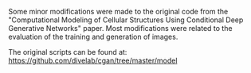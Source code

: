 Some minor modifications were made to the original code from the "Computational Modeling of Cellular Structures Using Conditional Deep Generative Networks" paper.
Most modifications were related to the evaluation of the training and generation of images.

The original scripts can be found at: https://github.com/divelab/cgan/tree/master/model

